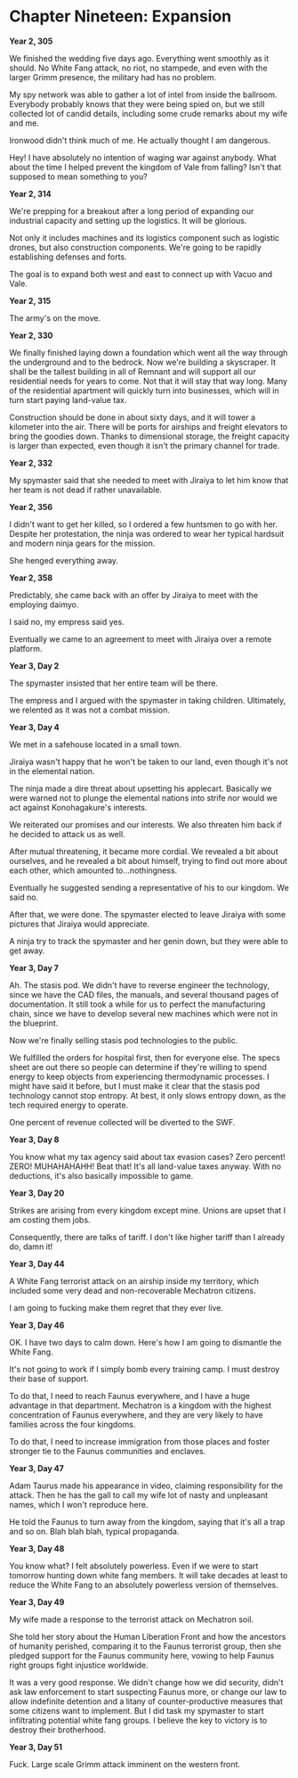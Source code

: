 # Chapter Nineteen: Expansion

**Year 2, 305**

We finished the wedding five days ago. Everything went smoothly as it should. No White Fang attack, no riot, no stampede, and even with the larger Grimm presence, the military had has no problem.

My spy network was able to gather a lot of intel from inside the ballroom. Everybody probably knows that they were being spied on, but we still collected lot of candid details, including some crude remarks about my wife and me.

Ironwood didn't think much of me. He actually thought I am dangerous.

Hey! I have absolutely no intention of waging war against anybody. What about the time I helped prevent the kingdom of Vale from falling? Isn't that supposed to mean something to you?

**Year 2, 314**

We're prepping for a breakout after a long period of expanding our industrial capacity and setting up the logistics. It will be glorious.

Not only it includes machines and its logistics component such as logistic drones, but also construction components. We're going to be rapidly establishing defenses and forts.

 The goal is to expand both west and east to connect up with Vacuo and Vale.

**Year 2, 315**

The army's on the move.

**Year 2, 330**

We finally finished laying down a foundation which went all the way through the underground and to the bedrock. Now we're building a skyscraper. It shall be the tallest building in all of Remnant and will support all our residential needs for years to come. Not that it will stay that way long. Many of the residential apartment will quickly turn into businesses, which will in turn start paying land-value tax.

Construction should be done in about sixty days, and it will tower a kilometer into the air. There will be ports for airships and freight elevators to bring the goodies down. Thanks to dimensional storage, the freight capacity is larger than expected, even though it isn't the primary channel for trade.

**Year 2, 332**

My spymaster said that she needed to meet with Jiraiya to let him know that her team is not dead if rather unavailable.

**Year 2, 356**

I didn't want to get her killed, so I ordered a few huntsmen to go with her. Despite her protestation, the ninja was ordered to wear her typical hardsuit and modern ninja gears for the mission.

She henged everything away.

**Year 2, 358**

Predictably, she came back with an offer by Jiraiya to meet with the employing daimyo.

I said no, my empress said yes.

Eventually we came to an agreement to meet with Jiraiya over a remote platform.

**Year 3, Day 2**

The spymaster insisted that her entire team will be there.

The empress and I argued with the spymaster in taking children. Ultimately, we relented as it was not a combat mission.

**Year 3, Day 4**

We met in a safehouse located in a small town.

Jiraiya wasn't happy that he won't be taken to our land, even though it's not in the elemental nation.

The ninja made a dire threat about upsetting his applecart. Basically we were warned not to plunge the elemental nations into strife nor would we act against Konohagakure's interests.

We reiterated our promises and our interests. We also threaten him back if he decided to attack us as well.

After mutual threatening, it became more cordial. We revealed a bit about ourselves, and he revealed a bit about himself, trying to find out more about each other, which amounted to...nothingness.

Eventually he suggested sending a representative of his to our kingdom. We said no.

After that, we were done. The spymaster elected to leave Jiraiya with some pictures that Jiraiya would appreciate.

A ninja try to track the spymaster and her genin down, but they were able to get away.

**Year 3, Day 7**

Ah. The stasis pod. We didn't have to reverse engineer the technology, since we have the CAD files, the manuals, and several thousand pages of documentation. It still took a while for us to perfect the manufacturing chain, since we have to develop several new machines which were not in the blueprint.

Now we're finally selling stasis pod technologies to the public.

We fulfilled the orders for hospital first, then for everyone else. The specs sheet are out there so people can determine if they're willing to spend energy to keep objects from experiencing thermodynamic processes. I might have said it before, but I must make it clear that the stasis pod technology cannot stop entropy. At best, it only slows entropy down, as the tech required energy to operate.

One percent of revenue collected will be diverted to the SWF.

**Year 3, Day 8**

You know what my tax agency said about tax evasion cases? Zero percent! ZERO! MUHAHAHAHH! Beat that! It's all land-value taxes anyway. With no deductions, it's also basically impossible to game.

**Year 3, Day 20**

Strikes are arising from every kingdom except mine. Unions are upset that I am costing them jobs.

Consequently, there are talks of tariff. I don't like higher tariff than I already do, damn it!

**Year 3, Day 44**

A White Fang terrorist attack on an airship inside my territory, which included some very dead and non-recoverable Mechatron citizens.

I am going to fucking make them regret that they ever live.

**Year 3, Day 46**

OK. I have two days to calm down. Here's how I am going to dismantle the White Fang.

It's not going to work if I simply bomb every training camp. I must destroy their base of support.

To do that, I need to reach Faunus everywhere, and I have a huge advantage in that department. Mechatron is a kingdom with the highest concentration of Faunus everywhere, and they are very likely to have families across the four kingdoms.

To do that, I need to increase immigration from those places and foster stronger tie to the Faunus communities and enclaves.

**Year 3, Day 47**

Adam Taurus made his appearance in video, claiming responsibility for the attack. Then he has the gall to call my wife lot of nasty and unpleasant names, which I won't reproduce here.

He told the Faunus to turn away from the kingdom, saying that it's all a trap and so on. Blah blah blah, typical propaganda.

**Year 3, Day 48**

You know what? I felt absolutely powerless. Even if we were to start tomorrow hunting down white fang members. It will take decades at least to reduce the White Fang to an absolutely powerless version of themselves.

**Year 3, Day 49**

My wife made a response to the terrorist attack on Mechatron soil.

She told her story about the Human Liberation Front and how the ancestors of humanity perished, comparing it to the Faunus terrorist group, then she pledged support for the Faunus community here, vowing to help Faunus right groups fight injustice worldwide.

It was a very good response. We didn't change how we did security, didn't ask law enforcement to start suspecting Faunus more, or change our law to allow indefinite detention and a litany of counter-productive measures that some citizens want to implement. But I did task my spymaster to start infiltrating potential white fang groups. I believe the key to victory is to destroy their brotherhood.

**Year 3, Day 51**

Fuck. Large scale Grimm attack imminent on the western front.
